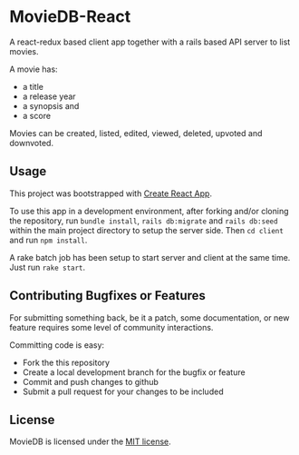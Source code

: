 # MovieDB-React

A react-redux based client app together with a rails based API server to list movies.

A movie has:

* a title
* a release year
* a synopsis and
* a score

Movies can be created, listed, edited, viewed, deleted, upvoted and downvoted.

## Usage

This project was bootstrapped with [Create React App](https://github.com/facebook/create-react-app).

To use this app in a development environment, after forking and/or cloning the repository, run `bundle install`, `rails db:migrate` and `rails db:seed` within the main project directory to setup the server side. Then `cd client` and run `npm install`.

A rake batch job has been setup to start server and client at the same time. Just run `rake start`.

## Contributing Bugfixes or Features

For submitting something back, be it a patch, some documentation, or new feature requires some level of community interactions.

Committing code is easy:

- Fork the this repository
- Create a local development branch for the bugfix or feature
- Commit and push changes to github
- Submit a pull request for your changes to be included

## License
MovieDB is licensed under the [MIT license](http://opensource.org/licenses/MIT).
